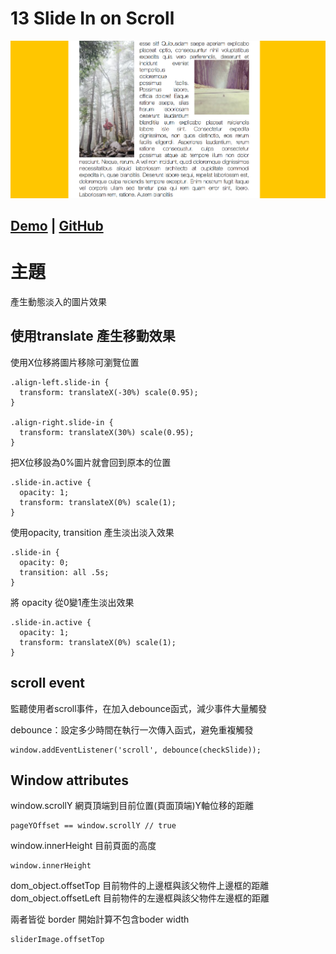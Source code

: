 # **13 Slide In on Scroll**
<!-- ![](../images/13_Slide_In_on_Scroll.jpg) -->
<img width="800" alt="13_Slide_In_on_Scroll" src="../images/13_Slide_In_on_Scroll.jpg">

## [Demo](https://jamestong10.github.io/Javascript30/13_Slide_In_on_Scroll/index.html) | [GitHub](https://github.com/jamestong10/Javascript30/tree/master/13_Slide_In_on_Scroll)

# 主題

產生動態淡入的圖片效果

## 使用translate 產生移動效果

使用X位移將圖片移除可瀏覽位置

```
.align-left.slide-in {
  transform: translateX(-30%) scale(0.95);
}

.align-right.slide-in {
  transform: translateX(30%) scale(0.95);
}
```

把X位移設為0%圖片就會回到原本的位置

```
.slide-in.active {
  opacity: 1;
  transform: translateX(0%) scale(1);
}
```

使用opacity, transition 產生淡出淡入效果

```
.slide-in {
  opacity: 0;
  transition: all .5s;
}
```

將 opacity 從0變1產生淡出效果

```
.slide-in.active {
  opacity: 1;
  transform: translateX(0%) scale(1);
}
```

## scroll event

監聽使用者scroll事件，在加入debounce函式，減少事件大量觸發

debounce：設定多少時間在執行一次傳入函式，避免重複觸發

```
window.addEventListener('scroll', debounce(checkSlide));
```

## Window attributes

window.scrollY 網頁頂端到目前位置(頁面頂端)Y軸位移的距離

```
pageYOffset == window.scrollY // true
```

window.innerHeight 目前頁面的高度

```
window.innerHeight
```

dom_object.offsetTop 目前物件的上邊框與該父物件上邊框的距離
dom_object.offsetLeft 目前物件的左邊框與該父物件左邊框的距離

兩者皆從 border 開始計算不包含boder width

```
sliderImage.offsetTop
```
